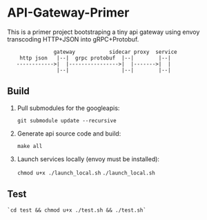 # API-Gateway-Primer

This is a primer project bootstraping a tiny api gateway using envoy transcoding HTTP+JSON into gRPC+Protobuf.

                   gateway           sidecar proxy  service
        http json   |--|  grpc protobuf  |--|        |--|
       ------------>|  |---------------->|  |------->|  |
                    |--|                 |--|        |--|

## Build

1. Pull submodules for the googleapis:

    `git submodule update --recursive`

2. Generate api source code and build:

    `make all`

3. Launch services locally (envoy must be installed):

    `chmod u+x ./launch_local.sh`
    `./launch_local.sh`

## Test

    `cd test && chmod u+x ./test.sh && ./test.sh`
